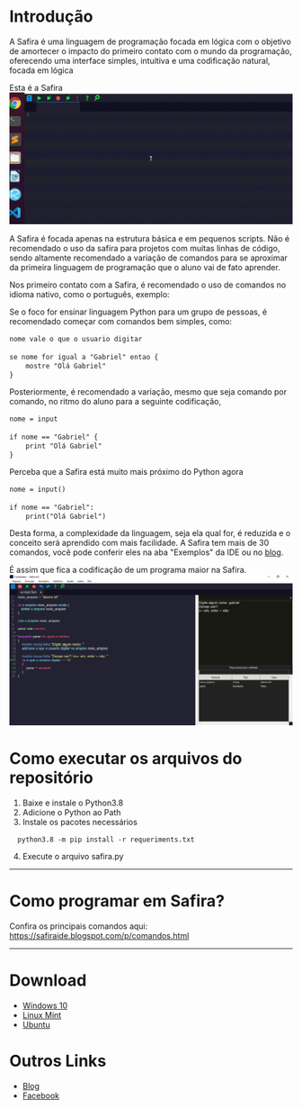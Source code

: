# Introdução
A Safira é uma linguagem de programação focada em lógica com o objetivo de amortecer o impacto do primeiro contato com o mundo da programação, oferecendo uma interface simples, intuitiva e uma codificação natural, focada em lógica

Esta é a Safira
![Imagem](imagens/projeto.gif)

A Safira é focada apenas na estrutura básica e em pequenos scripts. Não é recomendado o uso da safira para projetos com muitas linhas de código, sendo altamente recomendado a variação de comandos para se aproximar da primeira linguagem de programação que o aluno vai de fato aprender.

Nos primeiro contato com a Safira, é recomendado o uso de comandos no idioma nativo, como o português, exemplo:

Se o foco for ensinar linguagem Python para um grupo de pessoas, é recomendado começar com comandos bem simples, como:

    nome vale o que o usuario digitar

    se nome for igual a "Gabriel" entao {
        mostre "Olá Gabriel"
    } 

Posteriormente, é recomendado a variação, mesmo que seja comando por comando, no ritmo do aluno para a seguinte codificação,

    nome = input

    if nome == "Gabriel" {
        print "Olá Gabriel"
    }

Perceba que a Safira está muito mais próximo do Python agora


    nome = input()

    if nome == "Gabriel":
        print("Olá Gabriel")



Desta forma, a complexidade da linguagem, seja ela qual for, é reduzida e o conceito será aprendido com mais facilidade. A Safira tem mais de 30 comandos, você pode conferir eles na aba "Exemplos" da IDE ou no [blog](https://safiraide.blogspot.com/p/comandos.html).
 
É assim que fica a codificação de um programa maior na Safira.
![Imagem](imagens/safira.png)

# Como executar os arquivos do repositório
1. Baixe e instale o Python3.8
2. Adicione o Python ao Path
3. Instale os pacotes necessários
  ```shell
    python3.8 -m pip install -r requeriments.txt
  ```
4. Execute o arquivo safira.py

-------------------------------------

# Como programar em Safira?
Confira os principais comandos aqui: https://safiraide.blogspot.com/p/comandos.html

-------------------------------------

# Download
* [Windows 10](https://safiraide.blogspot.com/p/downloads.html)
* [Linux Mint](https://safiraide.blogspot.com/p/downloads.html)
* [Ubuntu](https://safiraide.blogspot.com/p/downloads.html)

# Outros Links
* [Blog](https://safiraide.blogspot.com/)
* [Facebook](https://www.facebook.com/safiraide/)
